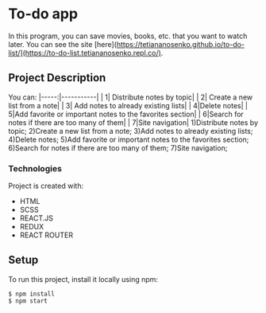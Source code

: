 # To-do app
In this program, you can save movies, books, etc. that you want to watch later. You can see the site [here](https://tetiananosenko.github.io/to-do-list/](https://to-do-list.tetiananosenko.repl.co/).
##  Project Description
You can:
|-----:|-----------|
|     1| Distribute notes by topic|
|     2| Create a new list from a note|
|     3| Add notes to already existing lists|
|     4|Delete notes|
|     5|Add favorite or important notes to the favorites section|
|     6|Search for notes if there are too many of them|
|     7|Site navigation|
1)Distribute notes by topic;
2)Create a new list from a note;
3)Add notes to already existing lists;
4)Delete notes;
5)Add favorite or important notes to the favorites section;
6)Search for notes if there are too many of them;
7)Site navigation;
### Technologies
Project is created with:
* HTML
* SCSS
* REACT.JS
* REDUX
* REACT ROUTER
 ## Setup
To run this project, install it locally using npm:

```
$ npm install
$ npm start
```

